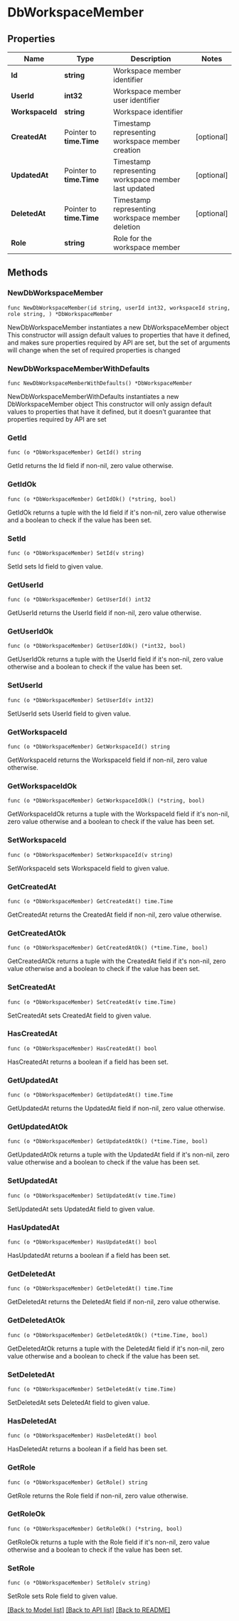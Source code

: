 # DbWorkspaceMember

## Properties

Name | Type | Description | Notes
------------ | ------------- | ------------- | -------------
**Id** | **string** | Workspace member identifier | 
**UserId** | **int32** | Workspace member user identifier | 
**WorkspaceId** | **string** | Workspace identifier | 
**CreatedAt** | Pointer to **time.Time** | Timestamp representing workspace member creation | [optional] 
**UpdatedAt** | Pointer to **time.Time** | Timestamp representing workspace member last updated | [optional] 
**DeletedAt** | Pointer to **time.Time** | Timestamp representing workspace member deletion | [optional] 
**Role** | **string** | Role for the workspace member | 

## Methods

### NewDbWorkspaceMember

`func NewDbWorkspaceMember(id string, userId int32, workspaceId string, role string, ) *DbWorkspaceMember`

NewDbWorkspaceMember instantiates a new DbWorkspaceMember object
This constructor will assign default values to properties that have it defined,
and makes sure properties required by API are set, but the set of arguments
will change when the set of required properties is changed

### NewDbWorkspaceMemberWithDefaults

`func NewDbWorkspaceMemberWithDefaults() *DbWorkspaceMember`

NewDbWorkspaceMemberWithDefaults instantiates a new DbWorkspaceMember object
This constructor will only assign default values to properties that have it defined,
but it doesn't guarantee that properties required by API are set

### GetId

`func (o *DbWorkspaceMember) GetId() string`

GetId returns the Id field if non-nil, zero value otherwise.

### GetIdOk

`func (o *DbWorkspaceMember) GetIdOk() (*string, bool)`

GetIdOk returns a tuple with the Id field if it's non-nil, zero value otherwise
and a boolean to check if the value has been set.

### SetId

`func (o *DbWorkspaceMember) SetId(v string)`

SetId sets Id field to given value.


### GetUserId

`func (o *DbWorkspaceMember) GetUserId() int32`

GetUserId returns the UserId field if non-nil, zero value otherwise.

### GetUserIdOk

`func (o *DbWorkspaceMember) GetUserIdOk() (*int32, bool)`

GetUserIdOk returns a tuple with the UserId field if it's non-nil, zero value otherwise
and a boolean to check if the value has been set.

### SetUserId

`func (o *DbWorkspaceMember) SetUserId(v int32)`

SetUserId sets UserId field to given value.


### GetWorkspaceId

`func (o *DbWorkspaceMember) GetWorkspaceId() string`

GetWorkspaceId returns the WorkspaceId field if non-nil, zero value otherwise.

### GetWorkspaceIdOk

`func (o *DbWorkspaceMember) GetWorkspaceIdOk() (*string, bool)`

GetWorkspaceIdOk returns a tuple with the WorkspaceId field if it's non-nil, zero value otherwise
and a boolean to check if the value has been set.

### SetWorkspaceId

`func (o *DbWorkspaceMember) SetWorkspaceId(v string)`

SetWorkspaceId sets WorkspaceId field to given value.


### GetCreatedAt

`func (o *DbWorkspaceMember) GetCreatedAt() time.Time`

GetCreatedAt returns the CreatedAt field if non-nil, zero value otherwise.

### GetCreatedAtOk

`func (o *DbWorkspaceMember) GetCreatedAtOk() (*time.Time, bool)`

GetCreatedAtOk returns a tuple with the CreatedAt field if it's non-nil, zero value otherwise
and a boolean to check if the value has been set.

### SetCreatedAt

`func (o *DbWorkspaceMember) SetCreatedAt(v time.Time)`

SetCreatedAt sets CreatedAt field to given value.

### HasCreatedAt

`func (o *DbWorkspaceMember) HasCreatedAt() bool`

HasCreatedAt returns a boolean if a field has been set.

### GetUpdatedAt

`func (o *DbWorkspaceMember) GetUpdatedAt() time.Time`

GetUpdatedAt returns the UpdatedAt field if non-nil, zero value otherwise.

### GetUpdatedAtOk

`func (o *DbWorkspaceMember) GetUpdatedAtOk() (*time.Time, bool)`

GetUpdatedAtOk returns a tuple with the UpdatedAt field if it's non-nil, zero value otherwise
and a boolean to check if the value has been set.

### SetUpdatedAt

`func (o *DbWorkspaceMember) SetUpdatedAt(v time.Time)`

SetUpdatedAt sets UpdatedAt field to given value.

### HasUpdatedAt

`func (o *DbWorkspaceMember) HasUpdatedAt() bool`

HasUpdatedAt returns a boolean if a field has been set.

### GetDeletedAt

`func (o *DbWorkspaceMember) GetDeletedAt() time.Time`

GetDeletedAt returns the DeletedAt field if non-nil, zero value otherwise.

### GetDeletedAtOk

`func (o *DbWorkspaceMember) GetDeletedAtOk() (*time.Time, bool)`

GetDeletedAtOk returns a tuple with the DeletedAt field if it's non-nil, zero value otherwise
and a boolean to check if the value has been set.

### SetDeletedAt

`func (o *DbWorkspaceMember) SetDeletedAt(v time.Time)`

SetDeletedAt sets DeletedAt field to given value.

### HasDeletedAt

`func (o *DbWorkspaceMember) HasDeletedAt() bool`

HasDeletedAt returns a boolean if a field has been set.

### GetRole

`func (o *DbWorkspaceMember) GetRole() string`

GetRole returns the Role field if non-nil, zero value otherwise.

### GetRoleOk

`func (o *DbWorkspaceMember) GetRoleOk() (*string, bool)`

GetRoleOk returns a tuple with the Role field if it's non-nil, zero value otherwise
and a boolean to check if the value has been set.

### SetRole

`func (o *DbWorkspaceMember) SetRole(v string)`

SetRole sets Role field to given value.



[[Back to Model list]](../README.md#documentation-for-models) [[Back to API list]](../README.md#documentation-for-api-endpoints) [[Back to README]](../README.md)


